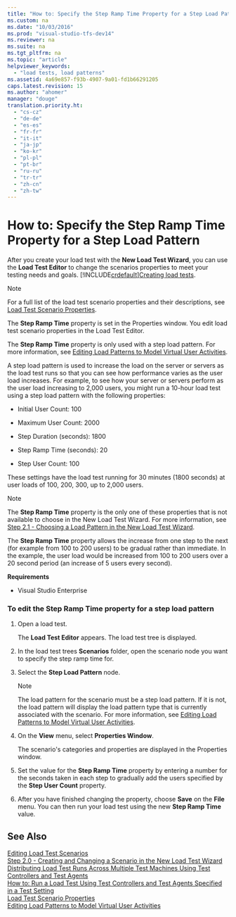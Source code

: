 ```yaml
---
title: "How to: Specify the Step Ramp Time Property for a Step Load Pattern"
ms.custom: na
ms.date: "10/03/2016"
ms.prod: "visual-studio-tfs-dev14"
ms.reviewer: na
ms.suite: na
ms.tgt_pltfrm: na
ms.topic: "article"
helpviewer_keywords: 
  - "load tests, load patterns"
ms.assetid: 4a69e857-f93b-4907-9a01-fd1b66291205
caps.latest.revision: 15
ms.author: "ahomer"
manager: "douge"
translation.priority.ht: 
  - "cs-cz"
  - "de-de"
  - "es-es"
  - "fr-fr"
  - "it-it"
  - "ja-jp"
  - "ko-kr"
  - "pl-pl"
  - "pt-br"
  - "ru-ru"
  - "tr-tr"
  - "zh-cn"
  - "zh-tw"
---
```

# How to: Specify the Step Ramp Time Property for a Step Load Pattern
After you create your load test with the **New Load Test Wizard**, you can use the **Load Test Editor** to change the scenarios properties to meet your testing needs and goals. [!INCLUDE[crdefault](../dv_TeamTestALM/includes/crdefault_md.md)][Creating load tests](../Topic/Creating%20load%20tests.md).  
  
> [!NOTE]
>  For a full list of the load test scenario properties and their descriptions, see [Load Test Scenario Properties](../dv_TeamTestALM/load-test-scenario-properties.md).  
  
 The **Step Ramp Time** property is set in the Properties window. You edit load test scenario properties in the Load Test Editor.  
  
 The **Step Ramp Time** property is only used with a step load pattern. For more information, see [Editing Load Patterns to Model Virtual User Activities](../dv_TeamTestALM/editing-load-patterns-to-model-virtual-user-activities.md).  
  
 A step load pattern is used to increase the load on the server or servers as the load test runs so that you can see how performance varies as the user load increases. For example, to see how your server or servers perform as the user load increasing to 2,000 users, you might run a 10-hour load test using a step load pattern with the following properties:  
  
-   Initial User Count: 100  
  
-   Maximum User Count: 2000  
  
-   Step Duration (seconds): 1800  
  
-   Step Ramp Time (seconds): 20  
  
-   Step User Count: 100  
  
 These settings have the load test running for 30 minutes (1800 seconds) at user loads of 100, 200, 300, up to 2,000 users.  
  
> [!NOTE]
>  The **Step Ramp Time** property is the only one of these properties that is not available to choose in the New Load Test Wizard. For more information, see [Step 2.1 - Choosing a Load Pattern in the New Load Test Wizard](../Topic/Creating%20load%20tests.md#CreatingLoadTestsUsingWizardStep2_1).  
  
 The **Step Ramp Time** property allows the increase from one step to the next (for example from 100 to 200 users) to be gradual rather than immediate. In the example, the user load would be increased from 100 to 200 users over a 20 second period (an increase of 5 users every second).  
  
 **Requirements**  
  
-   Visual Studio Enterprise  
  
### To edit the Step Ramp Time property for a step load pattern  
  
1.  Open a load test.  
  
     The **Load Test Editor** appears. The load test tree is displayed.  
  
2.  In the load test trees **Scenarios** folder, open the scenario node you want to specify the step ramp time for.  
  
3.  Select the **Step Load Pattern** node.  
  
    > [!NOTE]
    >  The load pattern for the scenario must be a step load pattern. If it is not, the load pattern will display the load pattern type that is currently associated with the scenario. For more information, see [Editing Load Patterns to Model Virtual User Activities](../dv_TeamTestALM/editing-load-patterns-to-model-virtual-user-activities.md).  
  
4.  On the **View** menu, select **Properties Window**.  
  
     The scenario's categories and properties are displayed in the Properties window.  
  
5.  Set the value for the **Step Ramp Time** property by entering a number for the seconds taken in each step to gradually add the users specified by the **Step User Count** property.  
  
6.  After you have finished changing the property, choose **Save** on the **File** menu. You can then run your load test using the new **Step Ramp Time** value.  
  
## See Also  
 [Editing Load Test Scenarios](../dv_TeamTestALM/editing-load-test-scenarios-using-the-load-test-editor.md)   
 [Step 2.0 - Creating and Changing a Scenario in the New Load Test Wizard](../Topic/Creating%20load%20tests.md#CreatingLoadTestsUsingWizardStep2)   
 [Distributing Load Test Runs Across Multiple Test Machines Using Test Controllers and Test Agents](../dv_TeamTestALM/distributing-load-test-runs-across-multiple-test-machines-using-test-controllers-and-test-agents.md)   
 [How to: Run a Load Test Using Test Controllers and Test Agents Specified in a Test Setting](../Topic/How%20to:%20Run%20a%20Load%20Test%20Using%20Test%20Controllers%20and%20Test%20Agents%20Specified%20in%20a%20Test%20Setting.md)   
 [Load Test Scenario Properties](../dv_TeamTestALM/load-test-scenario-properties.md)   
 [Editing Load Patterns to Model Virtual User Activities](../dv_TeamTestALM/editing-load-patterns-to-model-virtual-user-activities.md)